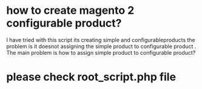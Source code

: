 
# how to create magento 2 configurable product?
 I have tried with this script its creating simple and configurableproducts the problem is it doesnot assigning the simple product to configurable product .
 The main problem is how to assign simple product to configurable product?


# please check root_script.php file
